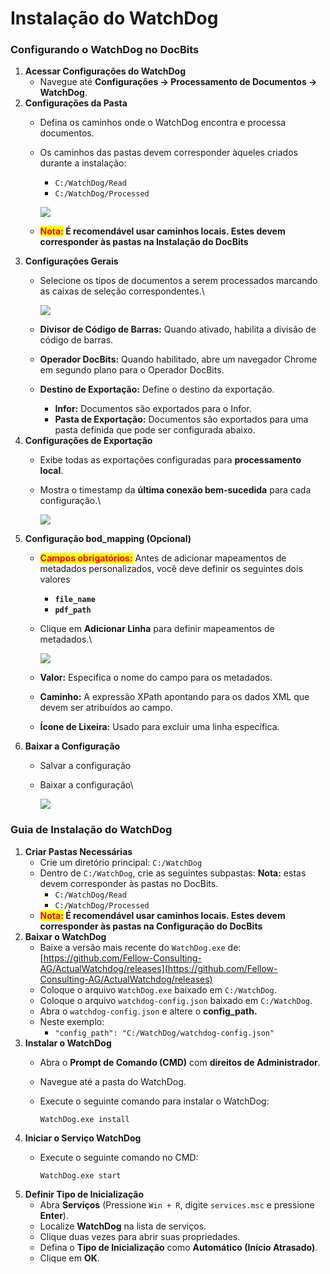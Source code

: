 # Instalação do WatchDog

### Configurando o WatchDog no DocBits

1. **Acessar Configurações do WatchDog**
   * Navegue até **Configurações → Processamento de Documentos → WatchDog**.
2. **Configurações da Pasta**
   * Defina os caminhos onde o WatchDog encontra e processa documentos.
   *   Os caminhos das pastas devem corresponder àqueles criados durante a instalação:

       * `C:/WatchDog/Read`
       * `C:/WatchDog/Processed`

       ![](https://docs.docbits.com/~gitbook/image?url=https%3A%2F%2F578966019-files.gitbook.io%2F%7E%2Ffiles%2Fv0%2Fb%2Fgitbook-x-prod.appspot.com%2Fo%2Fspaces%252FT2n2w4uDCJvv7CJ5zrdk%252Fuploads%252FzG1EFmtSO4AxZjWir401%252Fimage.png%3Falt%3Dmedia%26token%3Dc356e023-8cfb-4f45-b863-b27c5af1d9df\&width=768\&dpr=4\&quality=100\&sign=1b1ae0c4\&sv=2)
   * <mark style="color:red;">**Nota:**</mark>**&#x20;É recomendável usar caminhos locais. Estes devem corresponder às pastas na Instalação do DocBits**
3. **Configurações Gerais**
   *   Selecione os tipos de documentos a serem processados marcando as caixas de seleção correspondentes.\


       ![](https://docs.docbits.com/~gitbook/image?url=https%3A%2F%2F578966019-files.gitbook.io%2F%7E%2Ffiles%2Fv0%2Fb%2Fgitbook-x-prod.appspot.com%2Fo%2Fspaces%252FT2n2w4uDCJvv7CJ5zrdk%252Fuploads%252FZbCt5UHd37PdNZsVItdt%252Fimage.png%3Falt%3Dmedia%26token%3Db3c3f203-0f60-42a0-bd56-ee70c204f5e8\&width=768\&dpr=4\&quality=100\&sign=becd5e31\&sv=2)
   * **Divisor de Código de Barras:** Quando ativado, habilita a divisão de código de barras.
   * **Operador DocBits:** Quando habilitado, abre um navegador Chrome em segundo plano para o Operador DocBits.
   * **Destino de Exportação:** Define o destino da exportação.
     * **Infor:** Documentos são exportados para o Infor.
     * **Pasta de Exportação:** Documentos são exportados para uma pasta definida que pode ser configurada abaixo.
4. **Configurações de Exportação**
   * Exibe todas as exportações configuradas para **processamento local**.
   *   Mostra o timestamp da **última conexão bem-sucedida** para cada configuração.\


       ![](https://docs.docbits.com/~gitbook/image?url=https%3A%2F%2F578966019-files.gitbook.io%2F%7E%2Ffiles%2Fv0%2Fb%2Fgitbook-x-prod.appspot.com%2Fo%2Fspaces%252FT2n2w4uDCJvv7CJ5zrdk%252Fuploads%252FRvK5qn6EggWJxcSYNP5J%252Fimage.png%3Falt%3Dmedia%26token%3D195b9cc6-c5ac-4ee6-90da-b3ee9696ee30\&width=768\&dpr=4\&quality=100\&sign=3bc11ec5\&sv=2)
5. **Configuração bod\_mapping (Opcional)**
   * <mark style="color:red;">**Campos obrigatórios:**</mark> Antes de adicionar mapeamentos de metadados personalizados, você deve definir os seguintes dois valores
     * **`file_name`**
     * **`pdf_path`**
   *   Clique em **Adicionar Linha** para definir mapeamentos de metadados.\


       ![](https://docs.docbits.com/~gitbook/image?url=https%3A%2F%2F578966019-files.gitbook.io%2F%7E%2Ffiles%2Fv0%2Fb%2Fgitbook-x-prod.appspot.com%2Fo%2Fspaces%252FT2n2w4uDCJvv7CJ5zrdk%252Fuploads%252FlzUqcr51kq18OrmYAR8X%252Fimage.png%3Falt%3Dmedia%26token%3D3035122b-f1d3-44cc-bfe6-5230943bd77d\&width=768\&dpr=4\&quality=100\&sign=e98d5a1b\&sv=2)
   * **Valor:** Especifica o nome do campo para os metadados.
   * **Caminho:** A expressão XPath apontando para os dados XML que devem ser atribuídos ao campo.
   * **Ícone de Lixeira:** Usado para excluir uma linha específica.
6. **Baixar a Configuração**
   * Salvar a configuração
   *   Baixar a configuração\


       ![](https://docs.docbits.com/~gitbook/image?url=https%3A%2F%2F578966019-files.gitbook.io%2F%7E%2Ffiles%2Fv0%2Fb%2Fgitbook-x-prod.appspot.com%2Fo%2Fspaces%252FT2n2w4uDCJvv7CJ5zrdk%252Fuploads%252FZXiz4KB7QpnaqD9XwX3o%252Fimage.png%3Falt%3Dmedia%26token%3D04c9f8dc-7d79-443f-9ce4-6d4214edc98b\&width=768\&dpr=4\&quality=100\&sign=574a4218\&sv=2)

### Guia de Instalação do WatchDog

1. **Criar Pastas Necessárias**
   * Crie um diretório principal: `C:/WatchDog`
   * Dentro de `C:/WatchDog`, crie as seguintes subpastas: **Nota:** estas devem corresponder às pastas no DocBits.
     * `C:/WatchDog/Read`
     * `C:/WatchDog/Processed`
   * <mark style="color:red;">**Nota:**</mark>**&#x20;É recomendável usar caminhos locais. Estes devem corresponder às pastas na Configuração do DocBits**
2. **Baixar o WatchDog**
   * Baixe a versão mais recente do `WatchDog.exe` de:[https://github.com/Fellow-Consulting-AG/ActualWatchdog/releases](https://github.com/Fellow-Consulting-AG/ActualWatchdog/releases)
   * Coloque o arquivo `WatchDog.exe` baixado em `C:/WatchDog`.
   * Coloque o arquivo `watchdog-config.json` baixado em `C:/WatchDog`.
   * Abra o `watchdog-config.json` e altere o **config\_path.**
   * Neste exemplo:
     * `"config_path": "C:/WatchDog/watchdog-config.json"`
3. **Instalar o WatchDog**
   * Abra o **Prompt de Comando (CMD)** com **direitos de Administrador**.
   * Navegue até a pasta do WatchDog.
   *   Execute o seguinte comando para instalar o WatchDog:

       `WatchDog.exe install`
4. **Iniciar o Serviço WatchDog**
   *   Execute o seguinte comando no CMD:

       `WatchDog.exe start`
5. **Definir Tipo de Inicialização**
   * Abra **Serviços** (Pressione `Win + R`, digite `services.msc` e pressione **Enter**).
   * Localize **WatchDog** na lista de serviços.
   * Clique duas vezes para abrir suas propriedades.
   * Defina o **Tipo de Inicialização** como **Automático (Início Atrasado)**.
   * Clique em **OK**.

